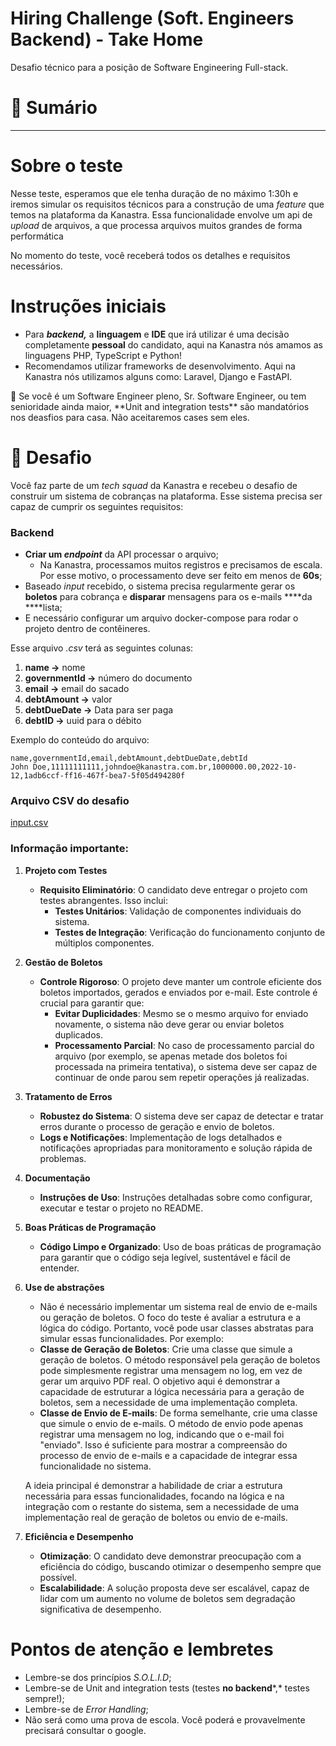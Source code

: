 # Hiring Challenge (Soft. Engineers Backend) - Take Home

Desafio técnico para a posição de Software Engineering Full-stack.

# 📄 Sumário

---

# Sobre o teste

Nesse teste, esperamos que ele tenha duração de no máximo 1:30h e iremos simular os requisitos técnicos para a construção de uma *feature* que temos na plataforma da Kanastra. Essa funcionalidade envolve um api de *upload* de arquivos, a que processa arquivos muitos grandes de forma performática

No momento do teste, você receberá todos os detalhes e requisitos necessários.

# Instruções iniciais

- Para ***backend,*** a **linguagem** e **IDE** que irá utilizar é uma decisão completamente **pessoal** do candidato, aqui na Kanastra nós amamos as linguagens PHP, TypeScript e Python!
- Recomendamos utilizar frameworks de desenvolvimento. Aqui na Kanastra nós utilizamos alguns como: Laravel, Django e FastAPI.

<aside>
🚨 Se você é um Software Engineer pleno, Sr. Software Engineer, ou tem senioridade ainda maior, **Unit and integration tests** são mandatórios nos deasfios para casa. Não aceitaremos cases sem eles.

</aside>

# 🎯 Desafio

Você faz parte de um *tech squad* da Kanastra e recebeu o desafio de construir um sistema de cobranças na plataforma. Esse sistema precisa ser capaz de cumprir os seguintes requisitos:

### Backend

- **Criar um *endpoint*** da API processar o arquivo;
    - Na Kanastra, processamos muitos registros e precisamos de escala. Por esse motivo, o processamento deve ser feito em menos de **60s**;
- Baseado *input* recebido, o sistema precisa regularmente gerar os **boletos** para cobrança e **disparar** mensagens para os e-mails ****da ****lista;
- E necessário configurar um arquivo docker-compose para rodar o projeto dentro de contêineres.

Esse arquivo *.csv* terá as seguintes colunas:

1. **name →** nome
2. **governmentId →** número do documento
3. **email →** email do sacado
4. **debtAmount →** valor
5. **debtDueDate →** Data para ser paga
6. **debtID →** uuid para o débito

Exemplo do conteúdo do arquivo:

```
name,governmentId,email,debtAmount,debtDueDate,debtId
John Doe,11111111111,johndoe@kanastra.com.br,1000000.00,2022-10-12,1adb6ccf-ff16-467f-bea7-5f05d494280f 
```

### Arquivo CSV do desafio

[input.csv](https://prod-files-secure.s3.us-west-2.amazonaws.com/59520267-1a82-407d-90da-7f3c8d88bf7d/782b942b-d6a0-4a54-b6f5-f015c74bb95f/input.csv)

### Informação importante:

1. **Projeto com Testes**
    - **Requisito Eliminatório**: O candidato deve entregar o projeto com testes abrangentes. Isso inclui:
        - **Testes Unitários**: Validação de componentes individuais do sistema.
        - **Testes de Integração**: Verificação do funcionamento conjunto de múltiplos componentes.
2. **Gestão de Boletos**
    - **Controle Rigoroso**: O projeto deve manter um controle eficiente dos boletos importados, gerados e enviados por e-mail. Este controle é crucial para garantir que:
        - **Evitar Duplicidades**: Mesmo se o mesmo arquivo for enviado novamente, o sistema não deve gerar ou enviar boletos duplicados.
        - **Processamento Parcial**: No caso de processamento parcial do arquivo (por exemplo, se apenas metade dos boletos foi processada na primeira tentativa), o sistema deve ser capaz de continuar de onde parou sem repetir operações já realizadas.
3. **Tratamento de Erros**
    - **Robustez do Sistema**: O sistema deve ser capaz de detectar e tratar erros durante o processo de geração e envio de boletos.
    - **Logs e Notificações**: Implementação de logs detalhados e notificações apropriadas para monitoramento e solução rápida de problemas.
4. **Documentação**
    - **Instruções de Uso**: Instruções detalhadas sobre como configurar, executar e testar o projeto no README.
5. **Boas Práticas de Programação**
    - **Código Limpo e Organizado**: Uso de boas práticas de programação para garantir que o código seja legível, sustentável e fácil de entender.
6. **Use de abstrações**
    - Não é necessário implementar um sistema real de envio de e-mails ou geração de boletos. O foco do teste é avaliar a estrutura e a lógica do código. Portanto, você pode usar classes abstratas para simular essas funcionalidades. Por exemplo:
    - **Classe de Geração de Boletos**: Crie uma classe que simule a geração de boletos. O método responsável pela geração de boletos pode simplesmente registrar uma mensagem no log, em vez de gerar um arquivo PDF real. O objetivo aqui é demonstrar a capacidade de estruturar a lógica necessária para a geração de boletos, sem a necessidade de uma implementação completa.
    - **Classe de Envio de E-mails**: De forma semelhante, crie uma classe que simule o envio de e-mails. O método de envio pode apenas registrar uma mensagem no log, indicando que o e-mail foi "enviado". Isso é suficiente para mostrar a compreensão do processo de envio de e-mails e a capacidade de integrar essa funcionalidade no sistema.
    
    A ideia principal é demonstrar a habilidade de criar a estrutura necessária para essas funcionalidades, focando na lógica e na integração com o restante do sistema, sem a necessidade de uma implementação real de geração de boletos ou envio de e-mails.
    
7. **Eficiência e Desempenho**
    - **Otimização**: O candidato deve demonstrar preocupação com a eficiência do código, buscando otimizar o desempenho sempre que possível.
    - **Escalabilidade**: A solução proposta deve ser escalável, capaz de lidar com um aumento no volume de boletos sem degradação significativa de desempenho.

# Pontos de atenção e lembretes

- Lembre-se dos princípios *S.O.L.I.D*;
- Lembre-se de Unit and integration tests (testes **no backend***,* testes sempre!);
- Lembre-se de *Error Handling*;
- Não será como uma prova de escola. Você poderá e provavelmente precisará consultar o google.